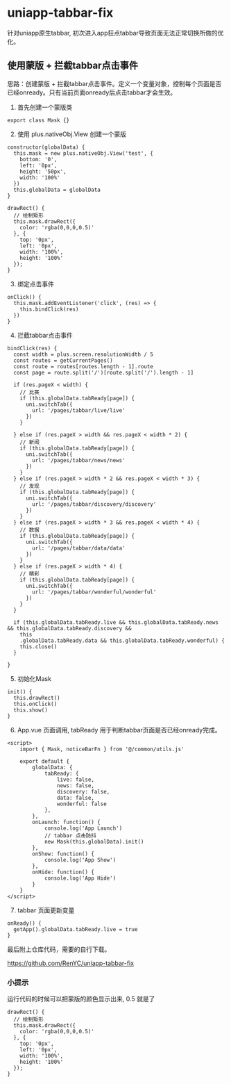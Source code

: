 # uniapp-tabbar-fix
针对uniapp原生tabbar, 初次进入app狂点tabbar导致页面无法正常切换所做的优化。


## 使用蒙版 + 拦截tabbar点击事件

思路：创建蒙版 + 拦截tabbar点击事件。定义一个变量对象，控制每个页面是否已经onready。只有当前页面onready后点击tabbar才会生效。

1. 首先创建一个蒙版类
```
export class Mask {}
```

2. 使用 plus.nativeObj.View 创建一个蒙版
```
constructor(globalData) {
  this.mask = new plus.nativeObj.View('test', {
    bottom: '0',
    left: '0px',
    height: '50px',
    width: '100%'
  })
  this.globalData = globalData
}

drawRect() {
  // 绘制矩形
  this.mask.drawRect({
    color: 'rgba(0,0,0,0.5)'
  }, {
    top: '0px',
    left: '0px',
    width: '100%',
    height: '100%'
  });
}
```   
3. 绑定点击事件
```
onClick() {
  this.mask.addEventListener('click', (res) => {
    this.bindClick(res)
  })
}
```
4. 拦截tabbar点击事件
```
bindClick(res) {
  const width = plus.screen.resolutionWidth / 5
  const routes = getCurrentPages()
  const route = routes[routes.length - 1].route
  const page = route.split('/')[route.split('/').length - 1]

  if (res.pageX < width) {
    // 比赛
    if (this.globalData.tabReady[page]) {
      uni.switchTab({
        url: '/pages/tabbar/live/live'
      })
    }

  } else if (res.pageX > width && res.pageX < width * 2) {
    // 新闻
    if (this.globalData.tabReady[page]) {
      uni.switchTab({
        url: '/pages/tabbar/news/news'
      })
    }
  } else if (res.pageX > width * 2 && res.pageX < width * 3) {
    // 发现
    if (this.globalData.tabReady[page]) {
      uni.switchTab({
        url: '/pages/tabbar/discovery/discovery'
      })
    }
  } else if (res.pageX > width * 3 && res.pageX < width * 4) {
    // 数据
    if (this.globalData.tabReady[page]) {
      uni.switchTab({
        url: '/pages/tabbar/data/data'
      })
    }
  } else if (res.pageX > width * 4) {
    // 精彩
    if (this.globalData.tabReady[page]) {
      uni.switchTab({
        url: '/pages/tabbar/wonderful/wonderful'
      })
    }
  }

  if (this.globalData.tabReady.live && this.globalData.tabReady.news && this.globalData.tabReady.discovery &&
    this
    .globalData.tabReady.data && this.globalData.tabReady.wonderful) {
    this.close()
  }

}
```
5. 初始化Mask
```
init() {
  this.drawRect()
  this.onClick()
  this.show()
}
```

6. App.vue 页面调用, tabReady 用于判断tabbar页面是否已经onready完成。
```
<script>
	import { Mask, noticeBarFn } from '@/common/utils.js'
	
	export default {
		globalData: {
			tabReady: {
				live: false,
				news: false,
				discovery: false,
				data: false,
				wonderful: false
			},
		},
		onLaunch: function() {
			console.log('App Launch')
			// tabbar 点击防抖
			new Mask(this.globalData).init()
		},
		onShow: function() {
			console.log('App Show')
		},
		onHide: function() {
			console.log('App Hide')
		}
	}
</script>
```

7. tabbar 页面更新变量
```
onReady() {
  getApp().globalData.tabReady.live = true
}
```


最后附上仓库代码，需要的自行下载。

https://github.com/RenYC/uniapp-tabbar-fix

### 小提示

运行代码的时候可以把蒙版的颜色显示出来, 0.5 就是了
```
drawRect() {
  // 绘制矩形
  this.mask.drawRect({
    color: 'rgba(0,0,0,0.5)'
  }, {
    top: '0px',
    left: '0px',
    width: '100%',
    height: '100%'
  });
}
```